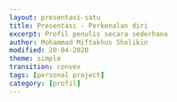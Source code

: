```yaml
---
layout: presentasi-satu
title: Presentasi - Perkenalan diri
excerpt: Profil penulis secara sederhana
author: Mohammad Miftakhus Sholikin
modified: 20-04-2020
theme: simple
transition: convex
tags: [personal project]
category: [profil]
---
```




<section 
  data-markdown
  id = sampul>
  <script>
	#### [Mohammad Miftakhus Sholikin]({{ site.github.url }}/profil/riwayat-hidup-penulis/)
  </script>
</section>


<section
  data-markdown>
  <script>
  #### [Pendidikan](#/sampul)
  <p style="font-size: 25px">Sedang menempuh pendidikan di [IPB University](https://ipb.ac.id/).</p>
  </script>
</section>


<section
  data-markdown>
  <script>
  #### [Kegiatan](#/sampul)
  <p style="font-size: 25px">Karena sekarang sedang ada musibah jadi waktu luang lebih banyak dan mulai mengerjakan pekerjaan lainnya namun tidak jauh-jauh dari laptop.</p>
  </script>
</section>


<section 
  data-markdown>
  <script>
  <small>Presentasi ini dibuat menggunakan [Reveal.js Demo Website](https://lab.hakim.se/reveal-js/#/)</small>
  <br/><small><small>Kembali ke <a href="#/sampul">sampul</a> atau <a href="{{ site.github.url }}/laman/profil">profil</a></small></small>
  </script>
</section>